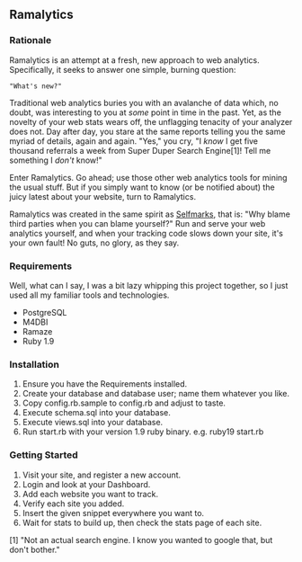 ## Ramalytics

### Rationale

Ramalytics is an attempt at a fresh, new approach to web analytics.
Specifically, it seeks to answer one simple, burning question:

    "What's new?"

Traditional web analytics buries you with an avalanche of data which, no doubt,
was interesting to you at *some* point in time in the past.  Yet, as the
novelty of your web stats wears off, the unflagging tenacity of your analyzer
does not.  Day after day, you stare at the same reports telling you the same
myriad of details, again and again.  "Yes," you cry, "I _know_ I get five
thousand referrals a week from Super Duper Search Engine[1]!  Tell me
something I _don't_ know!"

Enter Ramalytics.  Go ahead; use those other web analytics tools for mining
the usual stuff.  But if you simply want to know (or be notified about) the
juicy latest about your website, turn to Ramalytics.

Ramalytics was created in the same spirit as [Selfmarks](http://sm.purepistos.net),
that is: "Why blame third parties when you can blame yourself?"  Run and serve
your web analytics yourself, and when your tracking code slows down your site,
it's your own fault!  No guts, no glory, as they say.

### Requirements

Well, what can I say, I was a bit lazy whipping this project together, so I
just used all my familiar tools and technologies.

 * PostgreSQL
 * M4DBI
 * Ramaze
 * Ruby 1.9

### Installation

1. Ensure you have the Requirements installed.
2. Create your database and database user; name them whatever you like.
3. Copy config.rb.sample to config.rb and adjust to taste.
4. Execute schema.sql into your database.
5. Execute views.sql into your database.
6. Run start.rb with your version 1.9 ruby binary.  e.g. ruby19 start.rb

### Getting Started

1. Visit your site, and register a new account.
2. Login and look at your Dashboard.
3. Add each website you want to track.
4. Verify each site you added.
5. Insert the given snippet everywhere you want to.
6. Wait for stats to build up, then check the stats page of each site.


[1] "Not an actual search engine.  I know you wanted to google that, but don't bother."